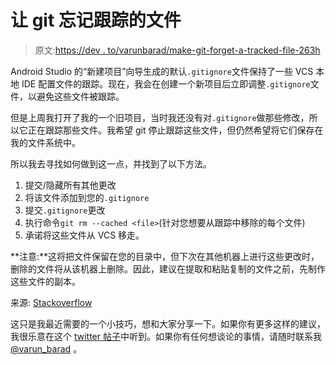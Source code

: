 # 让 git 忘记跟踪的文件

> 原文:[https://dev . to/varunbarad/make-git-forget-a-tracked-file-263h](https://dev.to/varunbarad/make-git-forget-a-tracked-file-263h)

Android Studio 的“新建项目”向导生成的默认`.gitignore`文件保持了一些 VCS 本地 IDE 配置文件的跟踪。现在，我会在创建一个新项目后立即调整`.gitignore`文件，以避免这些文件被跟踪。

但是上周我打开了我的一个旧项目，当时我还没有对`.gitignore`做那些修改，所以它正在跟踪那些文件。我希望 git 停止跟踪这些文件，但仍然希望将它们保存在我的文件系统中。

所以我去寻找如何做到这一点，并找到了以下方法。

1.  提交/隐藏所有其他更改
2.  将该文件添加到您的`.gitignore`
3.  提交`.gitignore`更改
4.  执行命令`git rm --cached <file>`(针对您想要从跟踪中移除的每个文件)
5.  承诺将这些文件从 VCS 移走。

**注意:**这将把文件保留在您的目录中，但下次在其他机器上进行这些更改时，删除的文件将从该机器上删除。因此，建议在提取和粘贴复制的文件之前，先制作这些文件的副本。

来源: [Stackoverflow](https://stackoverflow.com/a/1274447)

这只是我最近需要的一个小技巧，想和大家分享一下。如果你有更多这样的建议，我很乐意在这个 [twitter 帖子](https://twitter.com/varun_barad/status/1136608795973603332)中听到。如果你有任何想谈论的事情，请随时联系我 [@varun_barad](https://twitter.com/varun_barad) 。